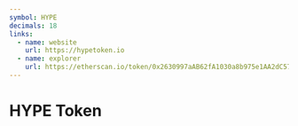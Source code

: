 ```yaml
---
symbol: HYPE
decimals: 18
links:
  - name: website
    url: https://hypetoken.io
  - name: explorer
    url: https://etherscan.io/token/0x2630997aAB62fA1030a8b975e1AA2dC573b18a13
---
```


# HYPE Token
